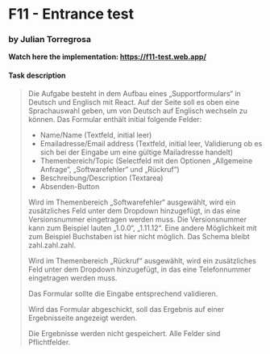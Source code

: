 # F11 - Entrance test

### by Julian Torregrosa

**Watch here the implementation: https://f11-test.web.app/**

#### Task description

> Die Aufgabe besteht in dem Aufbau eines „Supportformulars“ in Deutsch und Englisch mit React.
> Auf der Seite soll es oben eine Sprachauswahl geben, um von Deutsch auf Englisch wechseln zu können.
> Das Formular enthält initial folgende Felder:
>
> - Name/Name (Textfeld, initial leer)
> - Emailadresse/Email address (Textfeld, initial leer, Validierung ob es sich bei der Eingabe um eine gültige Mailadresse handelt)
> - Themenbereich/Topic (Selectfeld mit den Optionen „Allgemeine Anfrage“, „Softwarefehler“ und „Rückruf“)
> - Beschreibung/Description (Textarea)
> - Absenden-Button
>
> Wird im Themenbereich „Softwarefehler“ ausgewählt, wird ein zusätzliches Feld unter dem Dropdown hinzugefügt, in das eine Versionsnummer eingetragen werden muss. Die Versionsnummer kann zum Beispiel lauten „1.0.0“, „1.11.12“. Eine andere Möglichkeit mit zum Beispiel Buchstaben ist hier nicht möglich. Das Schema bleibt zahl.zahl.zahl.
>
> Wird im Themenbereich „Rückruf“ ausgewählt, wird ein zusätzliches Feld unter dem Dropdown hinzugefügt, in das eine Telefonnummer eingetragen werden muss.
>
> Das Formular sollte die Eingabe entsprechend validieren.
>
> Wird das Formular abgeschickt, soll das Ergebnis auf einer Ergebnisseite angezeigt werden.
>
> Die Ergebnisse werden nicht gespeichert.
> Alle Felder sind Pflichtfelder.
